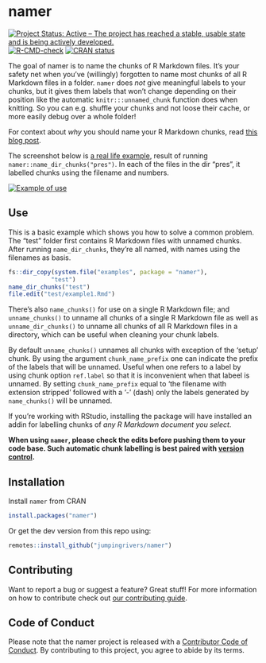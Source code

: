 
<!-- README.md is generated from README.Rmd. Please edit that file -->

# namer

<!-- badges: start -->

[![Project Status: Active – The project has reached a stable, usable
state and is being actively
developed.](https://www.repostatus.org/badges/latest/active.svg)](https://www.repostatus.org/#active)
[![R-CMD-check](https://github.com/jumpingrivers/namer/workflows/R-CMD-check/badge.svg)](https://github.com/jumpingrivers/namer/actions)
[![CRAN
status](https://www.r-pkg.org/badges/version/namer)](https://CRAN.R-project.org/package=namer)
<!-- badges: end -->

The goal of namer is to name the chunks of R Markdown files. It’s your
safety net when you’ve (willingly) forgotten to name most chunks of all
R Markdown files in a folder. `namer` does *not* give meaningful labels
to your chunks, but it gives them labels that won’t change depending on
their position like the automatic `knitr:::unnamed_chunk` function does
when knitting. So you can e.g. shuffle your chunks and not loose their
cache, or more easily debug over a whole folder!

For context about *why* you should name your R Markdown chunks, read
[this blog post](https://masalmon.eu/2017/08/08/chunkpets/).

The screenshot below is [a real life
example](https://github.com/lockedata/pres-datascience/pull/1), result
of running `namer::name_dir_chunks("pres")`. In each of the files in the
dir “pres”, it labelled chunks using the filename and numbers.

[![Example of
use](man/figures/screenshot.png)](https://github.com/lockedata/pres-datascience/pull/1/files)

## Use

This is a basic example which shows you how to solve a common problem.
The “test” folder first contains R Markdown files with unnamed chunks.
After running `name_dir_chunks`, they’re all named, with names using the
filenames as basis.

``` r
fs::dir_copy(system.file("examples", package = "namer"),
            "test")
name_dir_chunks("test")
file.edit("test/example1.Rmd")
```

There’s also `name_chunks()` for use on a single R Markdown file; and
`unname_chunks()` to unname all chunks of a single R Markdown file as
well as `unname_dir_chunks()` to unname all chunks of all R Markdown
files in a directory, which can be useful when cleaning your chunk
labels.

By default `unname_chunks()` unnames all chunks with exception of the
‘setup’ chunk. By using the argument `chunk_name_prefix` one can
indicate the prefix of the labels that will be unnamed. Useful when one
refers to a label by using chunk option `ref.label` so that it is
inconvenient when that labeel is unnamed. By setting `chunk_name_prefix`
equal to ‘the filename with extension stripped’ followed with a ‘-’
(dash) only the labels generated by `name_chunks()` will be unnamed.

If you’re working with RStudio, installing the package will have
installed an addin for labelling chunks of *any R Markdown document you
select*.

**When using `namer`, please check the edits before pushing them to your
code base. Such automatic chunk labelling is best paired with [version
control](http://happygitwithr.com/).**

## Installation

Install `namer` from CRAN

``` r
install.packages("namer")
```

Or get the dev version from this repo using:

``` r
remotes::install_github("jumpingrivers/namer")
```

## Contributing

Want to report a bug or suggest a feature? Great stuff! For more
information on how to contribute check out [our contributing
guide](.github/CONTRIBUTING.md).

## Code of Conduct

Please note that the namer project is released with a [Contributor Code
of Conduct](https://jumpingrivers.github.io/namer/CODE_OF_CONDUCT.html).
By contributing to this project, you agree to abide by its terms.

